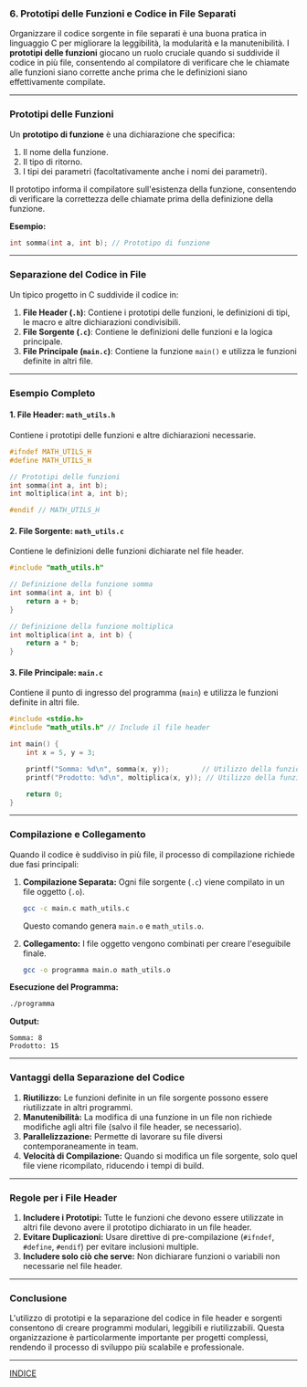 ### **6. Prototipi delle Funzioni e Codice in File Separati**

Organizzare il codice sorgente in file separati è una buona pratica in linguaggio C per migliorare la leggibilità, la modularità e la manutenibilità. I **prototipi delle funzioni** giocano un ruolo cruciale quando si suddivide il codice in più file, consentendo al compilatore di verificare che le chiamate alle funzioni siano corrette anche prima che le definizioni siano effettivamente compilate.

---

### **Prototipi delle Funzioni**

Un **prototipo di funzione** è una dichiarazione che specifica:
1. Il nome della funzione.
2. Il tipo di ritorno.
3. I tipi dei parametri (facoltativamente anche i nomi dei parametri).

Il prototipo informa il compilatore sull'esistenza della funzione, consentendo di verificare la correttezza delle chiamate prima della definizione della funzione.

**Esempio:**
```c
int somma(int a, int b); // Prototipo di funzione
```

---

### **Separazione del Codice in File**

Un tipico progetto in C suddivide il codice in:
1. **File Header (`.h`)**: Contiene i prototipi delle funzioni, le definizioni di tipi, le macro e altre dichiarazioni condivisibili.
2. **File Sorgente (`.c`)**: Contiene le definizioni delle funzioni e la logica principale.
3. **File Principale (`main.c`)**: Contiene la funzione `main()` e utilizza le funzioni definite in altri file.

---

### **Esempio Completo**

#### **1. File Header: `math_utils.h`**
Contiene i prototipi delle funzioni e altre dichiarazioni necessarie.
```c
#ifndef MATH_UTILS_H
#define MATH_UTILS_H

// Prototipi delle funzioni
int somma(int a, int b);
int moltiplica(int a, int b);

#endif // MATH_UTILS_H
```

#### **2. File Sorgente: `math_utils.c`**
Contiene le definizioni delle funzioni dichiarate nel file header.
```c
#include "math_utils.h"

// Definizione della funzione somma
int somma(int a, int b) {
    return a + b;
}

// Definizione della funzione moltiplica
int moltiplica(int a, int b) {
    return a * b;
}
```

#### **3. File Principale: `main.c`**
Contiene il punto di ingresso del programma (`main`) e utilizza le funzioni definite in altri file.
```c
#include <stdio.h>
#include "math_utils.h" // Include il file header

int main() {
    int x = 5, y = 3;

    printf("Somma: %d\n", somma(x, y));        // Utilizzo della funzione somma
    printf("Prodotto: %d\n", moltiplica(x, y)); // Utilizzo della funzione moltiplica

    return 0;
}
```

---

### **Compilazione e Collegamento**

Quando il codice è suddiviso in più file, il processo di compilazione richiede due fasi principali:

1. **Compilazione Separata:** Ogni file sorgente (`.c`) viene compilato in un file oggetto (`.o`).
   ```bash
   gcc -c main.c math_utils.c
   ```
   Questo comando genera `main.o` e `math_utils.o`.

2. **Collegamento:** I file oggetto vengono combinati per creare l'eseguibile finale.
   ```bash
   gcc -o programma main.o math_utils.o
   ```

**Esecuzione del Programma:**
```bash
./programma
```

**Output:**
```
Somma: 8
Prodotto: 15
```

---

### **Vantaggi della Separazione del Codice**
1. **Riutilizzo:** Le funzioni definite in un file sorgente possono essere riutilizzate in altri programmi.
2. **Manutenibilità:** La modifica di una funzione in un file non richiede modifiche agli altri file (salvo il file header, se necessario).
3. **Parallelizzazione:** Permette di lavorare su file diversi contemporaneamente in team.
4. **Velocità di Compilazione:** Quando si modifica un file sorgente, solo quel file viene ricompilato, riducendo i tempi di build.

---

### **Regole per i File Header**
1. **Includere i Prototipi:** Tutte le funzioni che devono essere utilizzate in altri file devono avere il prototipo dichiarato in un file header.
2. **Evitare Duplicazioni:** Usare direttive di pre-compilazione (`#ifndef`, `#define`, `#endif`) per evitare inclusioni multiple.
3. **Includere solo ciò che serve:** Non dichiarare funzioni o variabili non necessarie nel file header.

---

### **Conclusione**

L'utilizzo di prototipi e la separazione del codice in file header e sorgenti consentono di creare programmi modulari, leggibili e riutilizzabili. Questa organizzazione è particolarmente importante per progetti complessi, rendendo il processo di sviluppo più scalabile e professionale.


---

[INDICE](README.md)